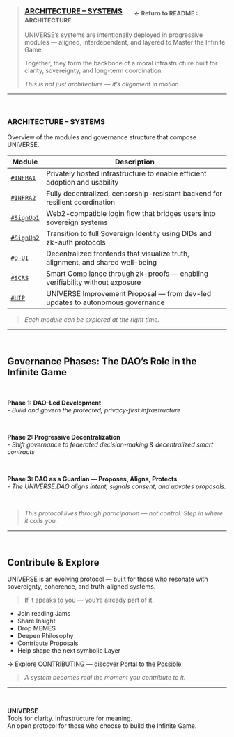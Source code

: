 >### [ARCHITECTURE – SYSTEMS](../README.md#intro-architecture) &nbsp;&nbsp;&nbsp;&nbsp;&nbsp; <sub>← Return to README : ARCHITECTURE 
>UNIVERSE’s systems are intentionally deployed in progressive modules — aligned, interdependent, and layered to Master the Infinite Game.
>
>Together, they form the backbone of a moral infrastructure built for clarity, sovereignty, and long-term coordination.
>
>_This is not just architecture — it’s alignment in motion._

---

<br>

### ARCHITECTURE – SYSTEMS

Overview of the modules and governance structure that compose UNIVERSE.


| **Module** | **Description** |
|------------|-----------------|
| [`#INFRA1`](#infra1) | Privately hosted infrastructure to enable efficient adoption and usability |
| [`#INFRA2`](#infra2) | Fully decentralized, censorship-resistant backend for resilient coordination |
| [`#SignUp1`](#signup1) | Web2-compatible login flow that bridges users into sovereign systems |
| [`#SignUp2`](#signup2) | Transition to full Sovereign Identity using DIDs and zk-auth protocols |
| [`#D-UI`](#d-ui) | Decentralized frontends that visualize truth, alignment, and shared well-being |
| [`#SCRS`](#scrs) | Smart Compliance through zk-proofs — enabling verifiability without exposure |
| [`#UIP`](#uip) | UNIVERSE Improvement Proposal — from dev-led updates to autonomous governance |

> _Each module can be explored at the right time._


---

<br>

## Governance Phases: The DAO’s Role in the Infinite Game

<br>

**Phase 1: DAO-Led Development**  
_- Build and govern the protected, privacy-first infrastructure_

<br>

**Phase 2: Progressive Decentralization**  
_- Shift governance to federated decision-making & decentralized smart contracts_

<br>

**Phase 3: DAO as a Guardian  — Proposes, Aligns, Protects** <br> 
_- The UNIVERSE.DAO aligns intent, signals consent, and upvotes proposals._ <br> 

<br>

> _This protocol lives through participation — not control. Step in where it calls you._

---

<br>

## Contribute & Explore

UNIVERSE is an evolving protocol — built for those who resonate with sovereignty, coherence, and truth-aligned systems.

> If it speaks to you — you’re already part of it.

- Join reading Jams 
- Share Insight  
- Drop MEMES
- Deepen Philosophy
- Contribute Proposals 
- Help shape the next symbolic Layer

→ Explore [CONTRIBUTING](../CONTRIBUTING.md) — discover [Portal to the Possible](../README.md#portal)


> _A system becomes real the moment you contribute to it._

---

<br>

**UNIVERSE**  
Tools for clarity. Infrastructure for meaning.  
An open protocol for those who choose to build the Infinite Game.
